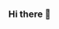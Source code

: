 ### Hi there 👋

<!--
**GitMaksi/GitMaksi** is a ✨ _special_ ✨ repository because its `README.md` (this file) appears on your GitHub profile.

Here are some ideas to get you started:
<a href="https://app.daily.dev/maxii"><img src="https://api.daily.dev/devcards/50aed314dde6487bb7471c8b87955477.png?r=i9t" width="400" alt="Maksymilian's Dev Card"/></a>
- 🔭 I’m currently working on ...
- 🌱 I’m currently learning ...
- 👯 I’m looking to collaborate on ...
- 🤔 I’m looking for help with ...
- 💬 Ask me about ...
- 📫 How to reach me: ...
- 😄 Pronouns: ...
- ⚡ Fun fact: ...
-->
